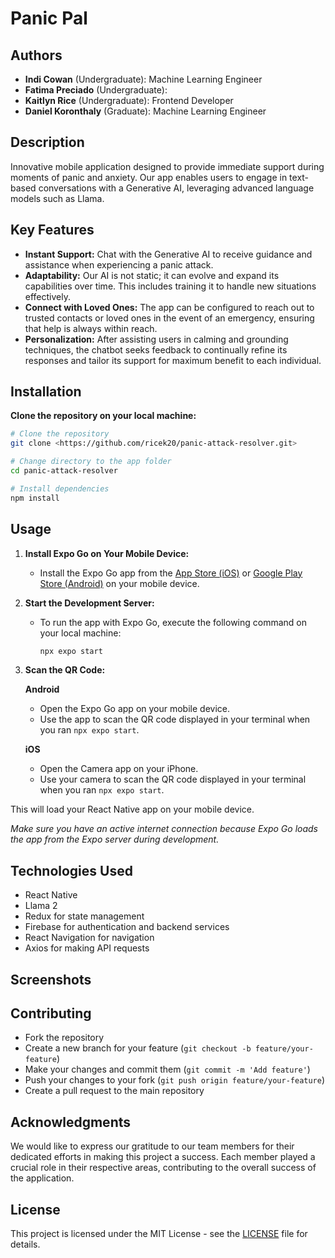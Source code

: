 # Panic Pal

## Authors

- **Indi Cowan** (Undergraduate): Machine Learning Engineer
- **Fatima Preciado** (Undergraduate):
- **Kaitlyn Rice** (Undergraduate): Frontend Developer
- **Daniel Koronthaly** (Graduate): Machine Learning Engineer

## Description

Innovative mobile application designed to provide immediate support during moments of panic and anxiety. Our app enables users to engage in text-based conversations with a Generative AI, leveraging advanced language models such as Llama.

## Key Features

- **Instant Support:** Chat with the Generative AI to receive guidance and assistance when experiencing a panic attack.
- **Adaptability:** Our AI is not static; it can evolve and expand its capabilities over time. This includes training it to handle new situations effectively.
- **Connect with Loved Ones:** The app can be configured to reach out to trusted contacts or loved ones in the event of an emergency, ensuring that help is always within reach.
- **Personalization:** After assisting users in calming and grounding techniques, the chatbot seeks feedback to continually refine its responses and tailor its support for maximum benefit to each individual.

## Installation

**Clone the repository on your local machine:**

```bash
# Clone the repository
git clone <https://github.com/ricek20/panic-attack-resolver.git>

# Change directory to the app folder
cd panic-attack-resolver

# Install dependencies
npm install
```

## Usage

1. **Install Expo Go on Your Mobile Device:**
    - Install the Expo Go app from the [App Store (iOS)](https://apps.apple.com/us/app/expo-go/id982107779) or [Google Play Store (Android)](https://play.google.com/store/apps/details?id=host.exp.exponent&hl=en&gl=US) on your mobile device.
2. **Start the Development Server:**
    - To run the app with Expo Go, execute the following command on your local machine:
        
        ```bash
        npx expo start
        ```
        
3. **Scan the QR Code:**
    
    **************Android**************
    
    - Open the Expo Go app on your mobile device.
    - Use the app to scan the QR code displayed in your terminal when you ran `npx expo start`.
    
    ******iOS******
    
    - Open the Camera app on your iPhone.
    - Use your camera to scan the QR code displayed in your terminal when you ran `npx expo start`.

This will load your React Native app on your mobile device.

*Make sure you have an active internet connection because Expo Go loads the app from the Expo server during development.*

## Technologies Used

- React Native
- Llama 2
- Redux for state management
- Firebase for authentication and backend services
- React Navigation for navigation
- Axios for making API requests

## Screenshots

## Contributing

- Fork the repository
- Create a new branch for your feature (`git checkout -b feature/your-feature`)
- Make your changes and commit them (`git commit -m 'Add feature'`)
- Push your changes to your fork (`git push origin feature/your-feature`)
- Create a pull request to the main repository

## Acknowledgments

We would like to express our gratitude to our team members for their dedicated efforts in making this project a success. Each member played a crucial role in their respective areas, contributing to the overall success of the application.

## License

This project is licensed under the MIT License - see the [LICENSE](notion://www.notion.so/LICENSE) file for details.